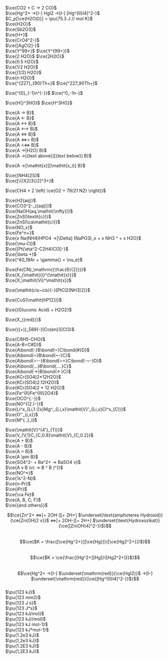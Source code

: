 $\ce{CO2 + C -> 2 CO}$  
$\ce{Hg^2+ ->[I-] HgI2 ->[I-] [Hg^{II}I4]^2-}$  
$C_p[\ce{H2O(l)}] = \pu{75.3 J // mol K}$  
$\ce{H2O}$  
$\ce{Sb2O3}$  
$\ce{H+}$  
$\ce{CrO4^2-}$  
$\ce{[AgCl2]-}$  
$\ce{Y^99+}$ $\ce{Y^{99+}}$  
$\ce{2 H2O}$ $\ce{2H2O}$  
$\ce{0.5 H2O}$  
$\ce{1/2 H2O}$  
$\ce{(1/2) H2O}$  
$\ce{n H2O}$  
$\ce{^{227}_{90}Th+}$ $\ce{^227_90Th+}$  

$\ce{^{0}_{-1}n^{-}}$ $\ce{^0_-1n-}$  

$\ce{H{}^3HO}$ $\ce{H^3HO}$  

$\ce{A -> B}$  
$\ce{A <- B}$  
$\ce{A <-> B}$  
$\ce{A <--> B}$  
$\ce{A <=> B}$  
$\ce{A <=>> B}$  
$\ce{A <<=> B}$  
$\ce{A ->[H2O] B}$  
$\ce{A ->[{text above}][{text below}] B}$  

$\ce{A ->[\mathit{x}][\mathit{x_i}] B}$  

$\ce{(NH4)2S}$  
$\ce{[\{(X2)3\}2]^3+}$  

$\ce{CH4 + 2 \left( \ce{O2 + 79/21 N2} \right)}$  

$\ce{H2(aq)}$  
$\ce{CO3^2-_{(aq)}}$  
$\ce{NaOH(aq,\mathit{\infty})}$  
$\ce{ZnS(\textit{c})}$  
$\ce{ZnS(\ca\mathit{c})}$  
$\ce{NO_x}$  
$\ce{Fe^n+}$  
$\ce{x Na(NH4)HPO4 ->[\Delta] (NaPO3)_x + x NH3 ^ + x H2O}$  
$\ce{\mu-Cl}$  
$\ce{[Pt(\eta^2-C2H4)Cl3]-}$  
$\ce{\beta +}$  
$\ce{^40_18Ar + \gamma{} + \nu_e}$  

$\ce{Fe(CN)_\mathrm{{\frac{6}{2}}}}$  
$\ce{X_{\mathit{i}}^{\mathit{x}}}$  
$\ce{X_\mathit{Vi}^\mathit{x}}$  

$\ce{\mathit{cis~cis}{-}[PtCl2(NH3)2]}$  
 
$\ce{CuS(\mathit{hP12})}$  

$\ce{{Gluconic Acid} + H2O2}$  
 
$\ce{X_{{red}}}$  

$\ce{{(+)}_589{-}[Co(en)3]Cl3}$   

$\ce{C6H5-CHO}$  
$\ce{A-B=C#D}$  
$\ce{A\bond{-}B\bond{=}C\bond{#}D}$  
$\ce{A\bond{~}B\bond{~-}C}$  
$\ce{A\bond{~--}B\bond{~=}C\bond{-~-}D}$  
$\ce{A\bond{...}B\bond{....}C}$  
$\ce{A\bond{->}B\bond{<-}C}$  
$\ce{KCr(SO4)2*12H2O}$  
$\ce{KCr(SO4)2.12H2O}$  
$\ce{KCr(SO4)2 * 12 H2O}$  
$\ce{Fe^{II}Fe^{III}2O4}$  
$\ce{OCO^{.-}}$  
$\ce{NO^{(2.)-}}$  
$\ce{Li^x_{Li,1-2x}Mg^._{Li,x}\mathit{V}'_{Li,x}Cl^x_{Cl}}$   
$\ce{O''_{i,x}}$  
$\ce{M^{..}_i}$  

$\ce{\mathit{V}^{4'}_{Ti}}$  
$\ce{V_{V,1}C_{C,0.8}\mathit{V}_{C,0.2}}$  
$\ce{A + B}$  
$\ce{A - B}$  
$\ce{A = B}$  
$\ce{A \pm B}$  
$\ce{SO4^2- + Ba^2+ -> BaSO4 v}$  
$\ce{A v B (v) -> B ^ B (^)}$  
$\ce{NO^*}$  
$\ce{1s^2-N}$  
$\ce{n-Pr}$  
$\ce{iPr}$  
 $\ce{\ca Fe}$  
 $\ce{A, B, C; F}$  
$\ce{{and others}}$

$$\ce{Zn^2+  <=>[+ 2OH-][+ 2H+]  $\underset{\text{amphoteres Hydroxid}}{\ce{Zn(OH)2 v}}$  <=>[+ 2OH-][+ 2H+]  $\underset{\text{Hydroxozikat}}{\ce{[Zn(OH)4]^2-}}$}$$  
$$\ce{$K = \frac{[\ce{Hg^2+}][\ce{Hg}]}{[\ce{Hg2^2+}]}$}$$  
$$\ce{$K = \ce{\frac{[Hg^2+][Hg]}{[Hg2^2+]}}$}$$  
$$\ce{Hg^2+ ->[I-]  $\underset{\mathrm{red}}{\ce{HgI2}}$  ->[I-]  $\underset{\mathrm{red}}{\ce{[Hg^{II}I4]^2-}}$}$$  
$\pu{123 kJ}$  
$\pu{123 mm2}$  
$\pu{123 J s}$  
$\pu{123 J*s}$  
$\pu{123 kJ/mol}$  
$\pu{123 kJ//mol}$  
$\pu{123 kJ mol-1}$  
$\pu{123 kJ*mol-1}$   
$\pu{1.2e3 kJ}$  
$\pu{1,2e3 kJ}$  
$\pu{1.2E3 kJ}$  
$\pu{1,2E3 kJ}$  
